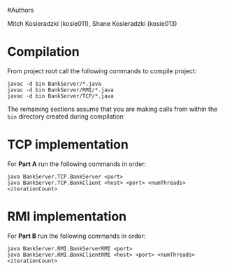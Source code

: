 #Authors

Mitch Kosieradzki (kosie011), Shane Kosieradzki (kosie013)

# Compilation

From project root call the following commands to compile project:

    javac -d bin BankServer/*.java
    javac -d bin BankServer/RMI/*.java
    javac -d bin BankServer/TCP/*.java

The remaining sections assume that you are making calls from within the `bin` directory created during compilation

# TCP implementation

For **Part A** run the following commands in order:

    java BankServer.TCP.BankServer <port>
    java BankServer.TCP.BankClient <host> <port> <numThreads> <iterationCount>


# RMI implementation

For **Part B** run the following commands in order:

    java BankServer.RMI.BankServerRMI <port>
    java BankServer.RMI.BankClientRMI <host> <port> <numThreads> <iterationCount>
